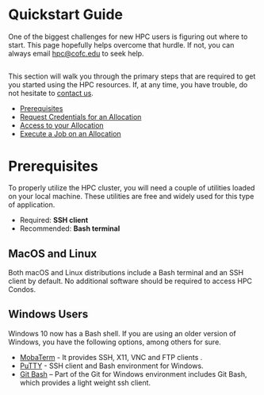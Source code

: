 # Quickstart Guide

One of the biggest challenges for new HPC users is figuring out where to start. This page hopefully
helps overcome that hurdle. If not, you can always email [hpc@cofc.edu](mailto:hpc.cofc.edu) to seek
help.

## 
This section will walk you through the primary steps that are required to get you started using the HPC resources. If, at any time, you have trouble, do not hesitate to [contact us](../support.md).

* [Prerequisites](prerequisites.md)
* [Request Credentials for an Allocation](request-access.md)
* [Access to your Allocation](access-hpc.md)
* [Execute a Job on an Allocation](execute-a-job/)

# Prerequisites

To properly utilize the HPC cluster, you will need a couple of utilities loaded on your local machine. These utilities are free and widely used for this type of application.

* Required: **SSH client**
* Recommended: **Bash terminal**

## MacOS and Linux

Both macOS and Linux distributions include a Bash terminal and an SSH client by default. No additional software should be required to access HPC Condos.

## Windows Users

Windows 10 now has a Bash shell. If you are using an older version of Windows, you have the following options, among others for sure.

* [MobaTerm](https://mobaxterm.mobatek.net) - It provides SSH, X11, VNC and FTP clients .
* [PuTTY](http://www.chiark.greenend.org.uk/~sgtatham/putty/) - SSH client and Bash environment for Windows.
* [Git Bash](https://git-scm.com/download/win) – Part of the Git for Windows environment includes Git Bash, which provides a light weight ssh client.
